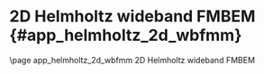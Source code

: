 2D Helmholtz wideband FMBEM {#app_helmholtz_2d_wbfmm} 
===========================

\page app_helmholtz_2d_wbfmm 2D Helmholtz wideband FMBEM

